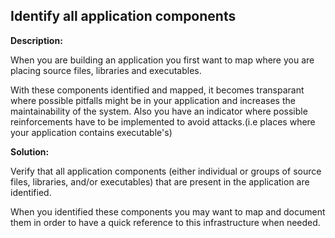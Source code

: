 Identify all application components
-------

**Description:**

When you are building an application you first want to map where you are placing 
source files, libraries and executables.

With these components identified and mapped, it becomes transparant where possible 
pitfalls might be in your application and increases the maintainability of the 
system. Also you have an indicator where possible reinforcements have to be
implemented to avoid attacks.(i.e places where your application contains executable's)

**Solution:**

Verify that all application components (either individual or groups of source files, 
libraries, and/or executables) that are present in the application are identified.

When you identified these components you may want to map and document them in order to
have a quick reference to this infrastructure when needed.
 



   
